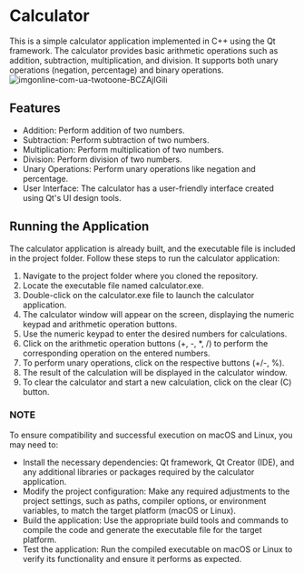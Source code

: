 # Calculator
This is a simple calculator application implemented in C++ using the Qt framework. The calculator provides basic arithmetic operations such as addition, subtraction, multiplication, and division. It supports both unary operations (negation, percentage) and binary operations.
![imgonline-com-ua-twotoone-BCZAjIGili](https://github.com/RafayKhattak/Calculator-cpp/assets/90026724/7e97874e-4fcb-465e-bff8-472f56968fa2)

## Features
- Addition: Perform addition of two numbers.
- Subtraction: Perform subtraction of two numbers.
- Multiplication: Perform multiplication of two numbers.
- Division: Perform division of two numbers.
- Unary Operations: Perform unary operations like negation and percentage.
- User Interface: The calculator has a user-friendly interface created using Qt's UI design tools.
## Running the Application
The calculator application is already built, and the executable file is included in the project folder. Follow these steps to run the calculator application:
1. Navigate to the project folder where you cloned the repository.
2. Locate the executable file named calculator.exe.
3. Double-click on the calculator.exe file to launch the calculator application.
4. The calculator window will appear on the screen, displaying the numeric keypad and arithmetic operation buttons.
5. Use the numeric keypad to enter the desired numbers for calculations.
6. Click on the arithmetic operation buttons (+, -, *, /) to perform the corresponding operation on the entered numbers.
7. To perform unary operations, click on the respective buttons (+/-, %).
8. The result of the calculation will be displayed in the calculator window.
9. To clear the calculator and start a new calculation, click on the clear (C) button.
### NOTE
To ensure compatibility and successful execution on macOS and Linux, you may need to:
- Install the necessary dependencies: Qt framework, Qt Creator (IDE), and any additional libraries or packages required by the calculator application.
- Modify the project configuration: Make any required adjustments to the project settings, such as paths, compiler options, or environment variables, to match the target platform (macOS or Linux).
- Build the application: Use the appropriate build tools and commands to compile the code and generate the executable file for the target platform.
- Test the application: Run the compiled executable on macOS or Linux to verify its functionality and ensure it performs as expected.

